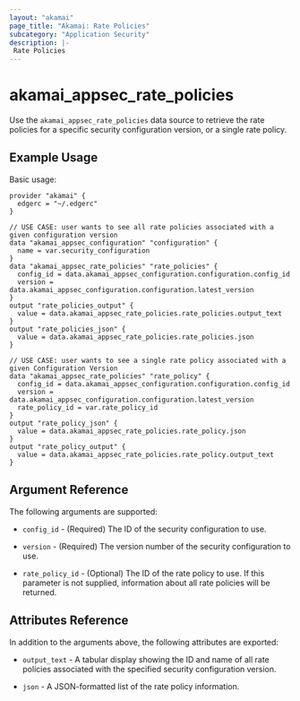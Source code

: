 ```yaml
---
layout: "akamai"
page_title: "Akamai: Rate Policies"
subcategory: "Application Security"
description: |-
 Rate Policies
---
```


# akamai_appsec_rate_policies

Use the `akamai_appsec_rate_policies` data source to retrieve the rate policies for a specific security configuration version, or a single rate policy.

## Example Usage

Basic usage:

```hcl
provider "akamai" {
  edgerc = "~/.edgerc"
}

// USE CASE: user wants to see all rate policies associated with a given configuration version
data "akamai_appsec_configuration" "configuration" {
  name = var.security_configuration
}
data "akamai_appsec_rate_policies" "rate_policies" {
  config_id = data.akamai_appsec_configuration.configuration.config_id
  version = data.akamai_appsec_configuration.configuration.latest_version
}
output "rate_policies_output" {
  value = data.akamai_appsec_rate_policies.rate_policies.output_text
}
output "rate_policies_json" {
  value = data.akamai_appsec_rate_policies.rate_policies.json
}

// USE CASE: user wants to see a single rate policy associated with a given Configuration Version
data "akamai_appsec_rate_policies" "rate_policy" {
  config_id = data.akamai_appsec_configuration.configuration.config_id
  version = data.akamai_appsec_configuration.configuration.latest_version
  rate_policy_id = var.rate_policy_id
}
output "rate_policy_json" {
  value = data.akamai_appsec_rate_policies.rate_policy.json
}
output "rate_policy_output" {
  value = data.akamai_appsec_rate_policies.rate_policy.output_text
}
```

## Argument Reference

The following arguments are supported:

* `config_id` - (Required) The ID of the security configuration to use.

* `version` - (Required) The version number of the security configuration to use.

* `rate_policy_id` - (Optional) The ID of the rate policy to use. If this parameter is not supplied, information about all rate policies will be returned.

## Attributes Reference

In addition to the arguments above, the following attributes are exported:

* `output_text` - A tabular display showing the ID and name of all rate policies associated with the specified security configuration version.

* `json` - A JSON-formatted list of the rate policy information.

